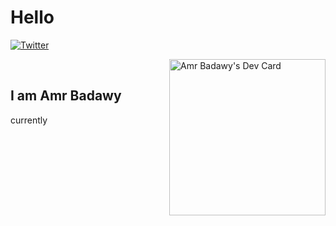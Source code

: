 # Hello

<div
align="left">
<a
 href="https://www.linkedin.com/in/amr-badawy-474485195/">

</a>
<a
href="https://twitter.com/_kashik0i">
    <img
      src="https://img.shields.io/twitter/follow/_kashik0i?label=Twitter&logo=twitter&style=flat-square&color=1da1f2&logoColor=ffffff"
      alt="Twitter"
    />
</a>

<a
href="https://app.daily.dev/kashikoi">
    <img
    src="https://api.daily.dev/devcards/39e9b633e16e4f6580cea673635d4b9a.png?r=193"
    width="250"
    align="right"
    alt="Amr Badawy's Dev Card"/>
</a>

</div>

<br
/>

## I am Amr Badawy

currently